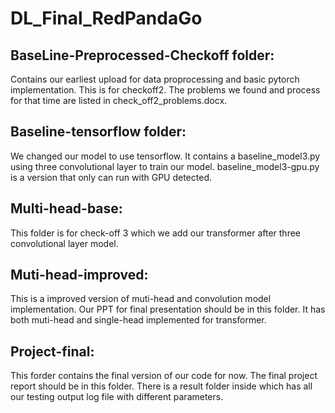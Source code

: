# DL_Final_RedPandaGo

## BaseLine-Preprocessed-Checkoff folder: 
Contains our earliest upload for data proprocessing and basic pytorch implementation. This is for checkoff2. The problems we found and process for that time are listed in check_off2_problems.docx.

## Baseline-tensorflow folder: 
We changed our model to use tensorflow. It contains a baseline_model3.py using three convolutional layer to train our model.
baseline_model3-gpu.py is a version that only can run with GPU detected. 

## Multi-head-base:
This folder is for check-off 3 which we add our transformer after three convolutional layer model. 

## Muti-head-improved:
This is a improved version of muti-head and convolution model implementation. Our PPT for final presentation should be in this folder. It has both muti-head and single-head implemented for transformer.

## Project-final:
This forder contains the final version of our code for now. The final project report should be in this folder. There is a result folder inside which has all our testing output log file with different parameters.

